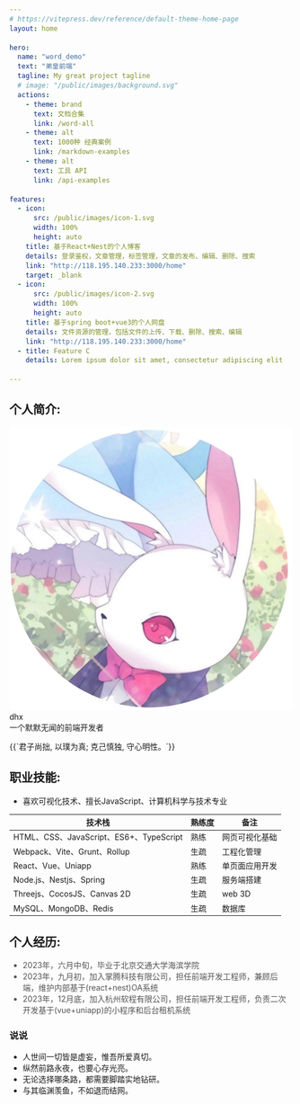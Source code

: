 ```yaml
---
# https://vitepress.dev/reference/default-theme-home-page
layout: home

hero:
  name: "word_demo"
  text: "弟皇前端"
  tagline: My great project tagline
  # image: "/public/images/background.svg"
  actions:
    - theme: brand
      text: 文档合集
      link: /word-all
    - theme: alt
      text: 1000种 经典案例
      link: /markdown-examples
    - theme: alt
      text: 工具 API
      link: /api-examples

features:
  - icon:
      src: /public/images/icon-1.svg
      width: 100%
      height: auto
    title: 基于React+Nest的个人博客
    details: 登录鉴权，文章管理，标签管理，文章的发布、编辑、删除、搜索
    link: "http://118.195.140.233:3000/home"
    target: _blank
  - icon:
      src: /public/images/icon-2.svg
      width: 100%
      height: auto
    title: 基于spring boot+vue3的个人网盘
    details: 文件资源的管理，包括文件的上传、下载、删除、搜索、编辑
    link: "http://118.195.140.233:3000/home"
  - title: Feature C
    details: Lorem ipsum dolor sit amet, consectetur adipiscing elit
    
---
```



## 个人简介:

<div class="article-box">
  <div class="article-avatar-wrap">
    <img src="/public/images/logo.svg" alt="dhx" class="article-avatar" />
    <div class="animation"></div>
  </div>
  
  <div>
    <div class="article-title">dhx</div>
    <div class="article-personal">一个默默无闻的前端开发者</div>
    <p class="article-content">
    {{`君子尚拙, 以璞为真;
    克己慎独, 守心明性。`}}
    </p>
  </div>
  
</div>

## 职业技能:

- 喜欢可视化技术、擅长JavaScript、计算机科学与技术专业

| 技术栈                                  | 熟练度 | 备注       |
| --------------------------------------- | ------ | ---------- |
| HTML、CSS、JavaScript、ES6+、TypeScript | 熟练   | 网页可视化基础   |
| Webpack、Vite、Grunt、Rollup            | 生疏   | 工程化管理   |
| React、Vue、Uniapp                      | 熟练   | 单页面应用开发   |
| Node.js、Nestjs、Spring                 | 生疏   | 服务端搭建 |
| Threejs、CocosJS、Canvas 2D             | 生疏   | web 3D |
| MySQL、MongoDB、Redis                   | 生疏   | 数据库     |

## 个人经历:

- 2023年，六月中旬，毕业于北京交通大学海滨学院
- 2023年，九月初，加入掌腾科技有限公司，担任前端开发工程师，兼顾后端，维护内部基于(react+nest)OA系统
- 2023年，12月底，加入杭州软程有限公司，担任前端开发工程师，负责二次开发基于(vue+uniapp)的小程序和后台租机系统

### 说说

- 人世间一切皆是虚妄，惟吾所爱真切。
- 纵然前路永夜，也要心存光亮。
- 无论选择哪条路，都需要脚踏实地钻研。
- 与其临渊羡鱼，不如退而结网。

<script setup>

  false && (() => {
    const list = [0,1,7,9,5,6,25];
    const bodyStyle = document.body.style;

    bodyStyle.backgroundColor = "transparent";

    setInterval( _ => {
      const num = Math.random() * 7;
      const index = list[Math.floor(num)];
      const suffix = index === 7 ? 'png' : 'jpg';
      const url = `url('https://snow_sharon.gitee.io/tuchuang/imgs/img_(${index}).${suffix}')`;
      bodyStyle.backgroundImage = url;
    }, 1000 * 10)
  })(); /** 图片切换 */
</script>

<style lang="scss">
  :root {
    --vp-home-hero-name-color: transparent;
    --vp-home-hero-name-background: -webkit-linear-gradient(120deg, #bd34fe, #41d1ff);
  }

  body {
    background-image: url('https://snow_sharon.gitee.io/tuchuang/imgs/img_(7).png');
    background-size: auto;
    background-attachment: fixed;
    background-position: right bottom;
    background-repeat: no-repeat;
  }

  .title {
    --vp-c-text-1: #832dac;
  }

  .dark .title {
    --vp-c-text-1: #fff;
  }

  .article {
    &-box {
      width: 100%;
      display: flex;
      flex-direction: row;
      justify-content: center;
      align-items: center;

      &>div + div {
        width: 60%;
      }
    }

    &-avatar {
      width: 140px;
      height: 140px;

      &-wrap {
        position: relative;
        width: 160px;
        height: 160px;
        margin: 0 auto;
        display: flex;
        justify-content: center;
        align-items: center;
        z-index: 2;

        .animation {
          width: 160px;
          height: 160px;
          border-radius: 40%;
          background-color: #a175be;
          position: absolute;
          top: 0;
          left: 0;
          z-index: 1;
          animation: rotate 10s linear infinite;

          &::before {
            position: absolute;
            content: "";
            width: 100%;
            height: 100%;
            left: 0;
            border-radius: 40%;
            background-color: #a175be96;
            transform: rotate(45deg);
            z-index: 1;
          }
        }

        @keyframes rotate {
          to {
            transform: rotate(360deg);
          }
        }

        img {
          position: absolute;
          z-index: 3;
        }
      }
    }

    &-info {
      width: 100%;
      margin-left: 20px;
    }

    &-title {
      text-align: center;
      font-size: 30px;
      font-weight: 700;
    }

    &-personal {
      text-align: center;
      font-size: 20px;
      color: #832dac;
      line-height: 1.7
    }

    &-tag {}

    &-content {
      text-align: center;
      font-size: 16px;
      line-height: 1.7;
      white-space: break-spaces;
    }
  }

  .dark .article {

    &-title {}

    &-personal {
      color: #ddd;
    }
  }

  #个人经历 + ul {
    mix-blend-mode: difference;
    color: #aaa;
  }

  .VPNavBarMenuLink {
    font-weight: bold !important;
  }
</style>
